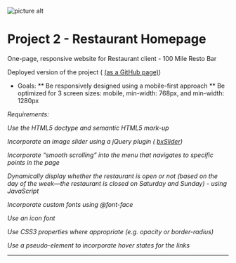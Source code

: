 ![picture alt](http://www.redacademy.com/drive/themes/redacademy/assets/svg/red-new.svg "RED Academy")

# Project 2 - Restaurant Homepage

One-page, responsive website for Restaurant client - 100 Mile Resto Bar

Deployed version of the project ( [(as a GitHub page)](http://katrinagd.github.io/p2-restaurant-homepage/))

* Goals:
** Be responsively designed using a mobile-first approach
** Be optimized for 3 screen sizes: mobile, min-width: 768px, and min-width: 1280px

          

 _Requirements:_

_Use the HTML5 doctype and semantic HTML5 mark-up_

_Incorporate an image slider using a jQuery plugin ( [bxSlider](https://github.com/stevenwanderski/bxslider-4))_

_Incorporate “smooth scrolling” into the menu that navigates to specific points in the page_

_Dynamically display whether the restaurant is open or not (based on the day of the week—the restaurant is closed on Saturday and Sunday) - using JavaScript_

_Incorporate custom fonts using @font-face_

_Use an icon font_

_Use CSS3 properties where appropriate (e.g. opacity or border-radius)_

_Use a pseudo-element to incorporate hover states for the links_
- - - -